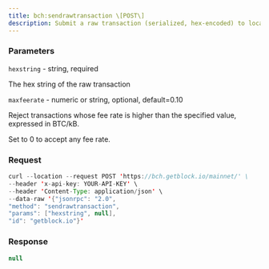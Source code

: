 ```yaml
---
title: bch:sendrawtransaction \[POST\]
description: Submit a raw transaction (serialized, hex-encoded) to local node andnetwork.Note that the transaction will be sent unconditionally to all peers, sousing this for manual rebroadcast may degrade privacy by leaking thetransactions origin, as nodes will normally not rebroadcast non-wallettransactions already in their mempool.
---
```


### Parameters


`hexstring` - string, required

The hex string of the raw transaction

`maxfeerate` - numeric or string, optional, default=0.10

Reject transactions whose fee rate is higher than the specified value,
expressed in BTC/kB.

Set to 0 to accept any fee rate.

### Request

``` java
curl --location --request POST 'https://bch.getblock.io/mainnet/' \ 
--header 'x-api-key: YOUR-API-KEY' \ 
--header 'Content-Type: application/json' \ 
--data-raw '{"jsonrpc": "2.0",
"method": "sendrawtransaction",
"params": ["hexstring", null],
"id": "getblock.io"}'
```

###  Response

``` java
null
```

